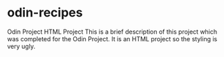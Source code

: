 # odin-recipes
Odin Project HTML Project
This is a brief description of this project which was completed for the Odin Project. It is an HTML project so the styling is very ugly. 
